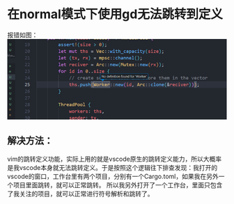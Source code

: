 # 在normal模式下使用gd无法跳转到定义
报错如图：
![alt text](image.png)
## 解决方法：
vim的跳转定义功能，实际上用的就是vscode原生的跳转定义能力，所以大概率是我vscode本身就无法跳转定义。于是按照这个逻辑往下排查发现：我打开的vscode的窗口，工作台里有两个项目，分别有一个Cargo.toml，如果我在另外一个项目里面跳转，就可以正常跳转。
所以我另外打开了一个工作台，里面只包含了我关注的项目，就可以正常进行符号解析和跳转了。